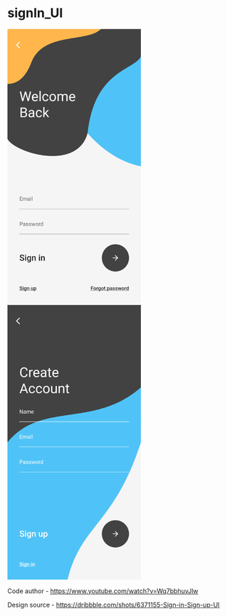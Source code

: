 # signIn_UI

<img src="screenshots/1.png" width="300px">       <img src="screenshots/2.png" width="300px"> 


Code author - https://www.youtube.com/watch?v=Wq7bbhuvJlw

Design source - https://dribbble.com/shots/6371155-Sign-in-Sign-up-UI
